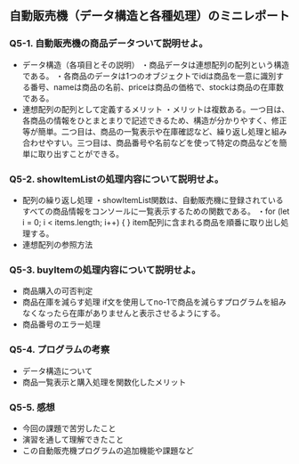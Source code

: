 ## 自動販売機（データ構造と各種処理）のミニレポート
### Q5-1. 自動販売機の商品データついて説明せよ。
* データ構造（各項目とその説明）
・商品データは連想配列の配列という構造である。
・各商品のデータは1つのオブジェクトでidは商品を一意に識別する番号、nameは商品の名前、priceは商品の価格で、stockは商品の在庫数である。
* 連想配列の配列として定義するメリット
  ・メリットは複数ある。一つ目は、各商品の情報をひとまとまりで記述できるため、構造が分かりやすく、修正等が簡単。二つ目は、商品の一覧表示や在庫確認など、繰り返し処理と組み合わせやすい。三つ目は、商品番号や名前などを使って特定の商品などを簡単に取り出すことができる。
### Q5-2. showItemListの処理内容について説明せよ。
* 配列の繰り返し処理
  ・showItemList関数は、自動販売機に登録されているすべての商品情報をコンソールに一覧表示するための関数である。
  ・for (let i = 0; i < items.length; i++) {
  }
  item配列に含まれる商品を順番に取り出し処理する。
* 連想配列の参照方法
### Q5-3. buyItemの処理内容について説明せよ。
* 商品購入の可否判定
* 商品在庫を減らす処理
  if文を使用してno-1で商品を減らすプログラムを組みなくなったら在庫がありませんと表示させるようにする。
* 商品番号のエラー処理
### Q5-4. プログラムの考察
* データ構造について
* 商品一覧表示と購入処理を関数化したメリット
### Q5-5. 感想
* 今回の課題で苦労したこと
* 演習を通して理解できたこと
* この自動販売機プログラムの追加機能や課題など
